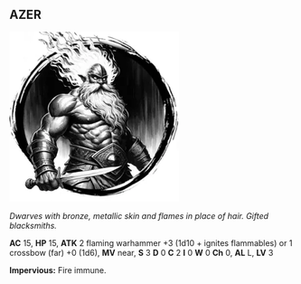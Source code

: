 ## AZER

![](images/azer.webp)

_Dwarves with bronze, metallic skin and flames in place of hair. Gifted blacksmiths._

**AC** 15, **HP** 15, **ATK** 2 flaming warhammer +3 (1d10 +  ignites flammables) or 1 crossbow (far) +0 (1d6), **MV** near, **S** 3 **D** 0 **C** 2 **I** 0 **W** 0 **Ch** 0, **AL** L, **LV** 3

**Impervious:** Fire immune.

